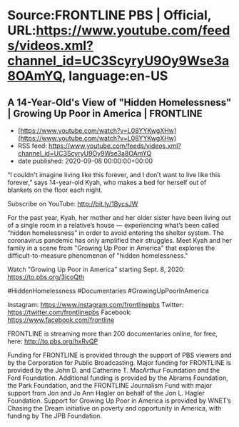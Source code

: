 # Source:FRONTLINE PBS | Official, URL:https://www.youtube.com/feeds/videos.xml?channel_id=UC3ScyryU9Oy9Wse3a8OAmYQ, language:en-US

## A 14-Year-Old's View of "Hidden Homelessness" | Growing Up Poor in America | FRONTLINE
 - [https://www.youtube.com/watch?v=L08YYKwgXHw](https://www.youtube.com/watch?v=L08YYKwgXHw)
 - RSS feed: https://www.youtube.com/feeds/videos.xml?channel_id=UC3ScyryU9Oy9Wse3a8OAmYQ
 - date published: 2020-09-08 00:00:00+00:00

“I couldn't imagine living like this forever, and I don’t want to live like this forever,” says 14-year-old Kyah, who makes a bed for herself out of blankets on the floor each night.

Subscribe on YouTube: http://bit.ly/1BycsJW 

For the past year, Kyah, her mother and her older sister have been living out of a single room in a relative’s house — experiencing what’s been called “hidden homelessness” in order to avoid entering the shelter system. The coronavirus pandemic has only amplified their struggles. Meet Kyah and her family in a scene from "Growing Up Poor in America" that explores the difficult-to-measure phenomenon of "hidden homelessness." 

Watch "Growing Up Poor in America" starting Sept. 8, 2020: https://to.pbs.org/3icoQth 

#HiddenHomelessness #Documentaries #GrowingUpPoorInAmerica

Instagram: https://www.instagram.com/frontlinepbs
Twitter: https://twitter.com/frontlinepbs
Facebook: https://www.facebook.com/frontline

FRONTLINE is streaming more than 200 documentaries online, for free, here: http://to.pbs.org/hxRvQP 

Funding for FRONTLINE is provided through the support of PBS viewers and by the Corporation for Public Broadcasting. Major funding for FRONTLINE is provided by the John D. and Catherine T. MacArthur Foundation and the Ford Foundation. Additional funding is provided by the Abrams Foundation, the Park Foundation, and the FRONTLINE Journalism Fund with major support from Jon and Jo Ann Hagler on behalf of the Jon L. Hagler Foundation. Support for Growing Up Poor in America is provided by WNET’s Chasing the Dream initiative on poverty and opportunity in America, with funding by The JPB Foundation.

